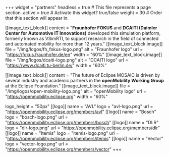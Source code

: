 +++
widget = "partners"
headless = true  # This file represents a page section.
active = true  # Activate this widget? true/false
weight = 30  # Order that this section will appear in.

[[image_text_block]]
    content = "<b>Fraunhofer FOKUS</b> and <b>DCAITI (Daimler Center for Automotive IT Innovations)</b> developed this simulation platform, formerly known as VSimRTI, to support research in the field of connected and automated mobility for more than 12 years."
    [[image_text_block.image]]
        file = "/img/logos/fh_fokus-logo.png"
        alt = "Fraunhofer logo"
        url = "https://fokus.fraunhofer.de/en"
        width = "60%"
    [[image_text_block.image]]
        file = "/img/logos/dcaiti-logo.png"
        alt = "DCAITI logo"
        url = "https://www.dcaiti.tu-berlin.de/"
        width = "60%"
        
[[image_text_block]]
    content = "The future of Eclipse MOSAIC is driven by several industry and academic partners in the <b>openMobility Working Group</b> at the Eclipse Foundation."
    [[image_text_block.image]]
        file = "/img/logos/open-mobility-logo.png"
        alt = "openMobility logo"
        url = "https://openmobility.eclipse.org"
        width = "60%"


logo_height = "50px"
[[logo]]
    name = "AVL"
    logo = "avl-logo.png"
    url = "https://openmobility.eclipse.org/members/avl"
[[logo]]
    name = "Bosch"
    logo = "bosch-logo.png"
    url = "https://openmobility.eclipse.org/members/bosch"
[[logo]]
    name = "DLR"
    logo = "dlr-logo.png"
    url = "https://openmobility.eclipse.org/members/dlr"
[[logo]]
    name = "Itemis"
    logo = "itemis-logo.png"
    url = "https://openmobility.eclipse.org/members/itemis"
[[logo]]
    name = "Vector"
    logo = "vector-logo.png"
    url = "https://openmobility.eclipse.org/members/vector"
+++
